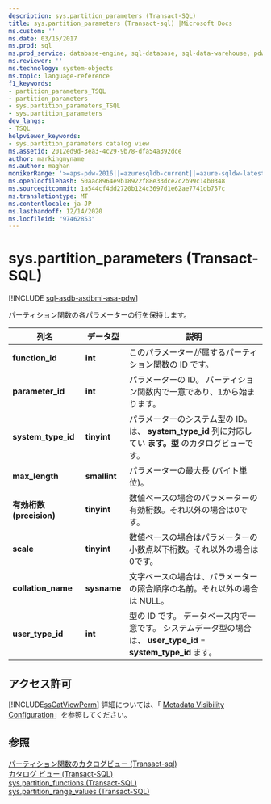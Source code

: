 ```yaml
---
description: sys.partition_parameters (Transact-SQL)
title: sys.partition_parameters (Transact-sql) |Microsoft Docs
ms.custom: ''
ms.date: 03/15/2017
ms.prod: sql
ms.prod_service: database-engine, sql-database, sql-data-warehouse, pdw
ms.reviewer: ''
ms.technology: system-objects
ms.topic: language-reference
f1_keywords:
- partition_parameters_TSQL
- partition_parameters
- sys.partition_parameters_TSQL
- sys.partition_parameters
dev_langs:
- TSQL
helpviewer_keywords:
- sys.partition_parameters catalog view
ms.assetid: 2012ed9d-3ea3-4c29-9b78-dfa54a392dce
author: markingmyname
ms.author: maghan
monikerRange: '>=aps-pdw-2016||=azuresqldb-current||=azure-sqldw-latest||>=sql-server-2016||>=sql-server-linux-2017||=azuresqldb-mi-current'
ms.openlocfilehash: 50aac8964e9b18922f88e33dce2c2b99c14b0348
ms.sourcegitcommit: 1a544cf4dd2720b124c3697d1e62ae7741db757c
ms.translationtype: MT
ms.contentlocale: ja-JP
ms.lasthandoff: 12/14/2020
ms.locfileid: "97462853"
---
```

# <a name="syspartition_parameters-transact-sql"></a>sys.partition_parameters (Transact-SQL)
[!INCLUDE [sql-asdb-asdbmi-asa-pdw](../../includes/applies-to-version/sql-asdb-asdbmi-asa-pdw.md)]

  パーティション関数の各パラメーターの行を保持します。  
  
|列名|データ型|説明|  
|-----------------|---------------|-----------------|  
|**function_id**|**int**|このパラメーターが属するパーティション関数の ID です。|  
|**parameter_id**|**int**|パラメーターの ID。 パーティション関数内で一意であり、1から始まります。|  
|**system_type_id**|**tinyint**|パラメーターのシステム型の ID。 は、 **system_type_id** 列に対応してい **ます。型** のカタログビューです。|  
|**max_length**|**smallint**|パラメーターの最大長 (バイト単位)。|  
|**有効桁数 (precision)**|**tinyint**|数値ベースの場合のパラメーターの有効桁数。それ以外の場合は0です。|  
|**scale**|**tinyint**|数値ベースの場合はパラメーターの小数点以下桁数。それ以外の場合は0です。|  
|**collation_name**|**sysname**|文字ベースの場合は、パラメーターの照合順序の名前。それ以外の場合は NULL。|  
|**user_type_id**|**int**|型の ID です。 データベース内で一意です。 システムデータ型の場合は、 **user_type_id**  =  **system_type_id** ます。|  
  
## <a name="permissions"></a>アクセス許可  
 [!INCLUDE[ssCatViewPerm](../../includes/sscatviewperm-md.md)] 詳細については、「 [Metadata Visibility Configuration](../../relational-databases/security/metadata-visibility-configuration.md)」を参照してください。  
  
## <a name="see-also"></a>参照  
 [パーティション関数のカタログビュー &#40;Transact-sql&#41;](../../relational-databases/system-catalog-views/partition-function-catalog-views-transact-sql.md)   
 [カタログ ビュー &#40;Transact-SQL&#41;](../../relational-databases/system-catalog-views/catalog-views-transact-sql.md)   
 [sys.partition_functions &#40;Transact-SQL&#41;](../../relational-databases/system-catalog-views/sys-partition-functions-transact-sql.md)   
 [sys.partition_range_values &#40;Transact-SQL&#41;](../../relational-databases/system-catalog-views/sys-partition-range-values-transact-sql.md)  
  
  
